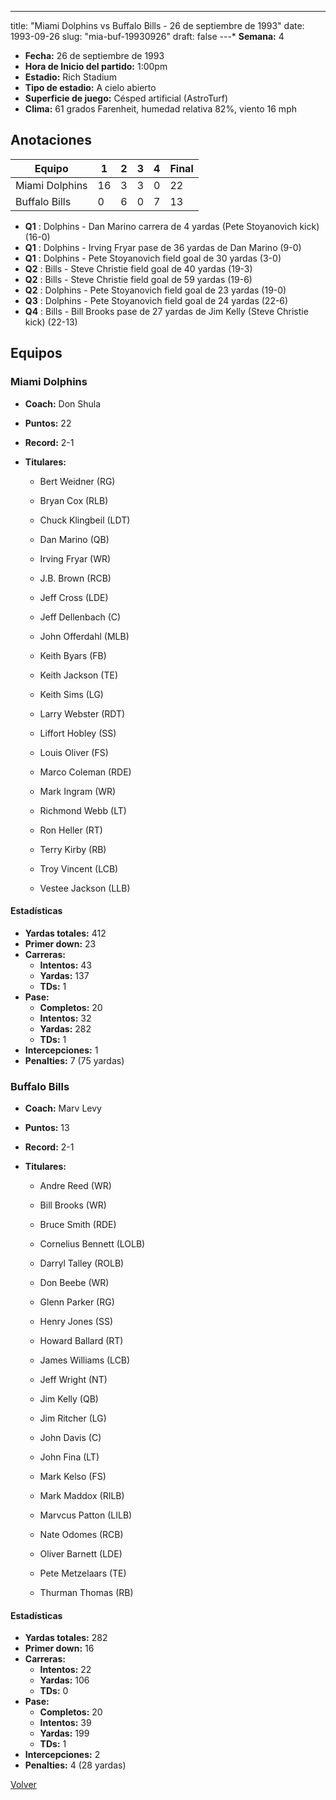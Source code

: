 ---
title: "Miami Dolphins vs Buffalo Bills - 26 de septiembre de 1993"
date: 1993-09-26
slug: "mia-buf-19930926"
draft: false
---* **Semana:** 4
* **Fecha:** 26 de septiembre de 1993
* **Hora de Inicio del partido:** 1:00pm
* **Estadio:** Rich Stadium
* **Tipo de estadio:** A cielo abierto
* **Superficie de juego:** Césped artificial (AstroTurf)
* **Clima:** 61 grados Farenheit, humedad relativa 82%, viento 16 mph




## Anotaciones
| Equipo | 1 | 2 | 3 | 4 | Final |
|--------|---|---|---|---|-------|
| Miami Dolphins  | 16 | 3 | 3 | 0  | 22 |
| Buffalo Bills  | 0 | 6 | 0 | 7  | 13 |
* **Q1** : Dolphins - Dan Marino carrera de 4 yardas (Pete Stoyanovich kick) (16-0)
* **Q1** : Dolphins - Irving Fryar pase de 36 yardas de Dan Marino (9-0)
* **Q1** : Dolphins - Pete Stoyanovich field goal de 30 yardas (3-0)
* **Q2** : Bills - Steve Christie field goal de 40 yardas (19-3)
* **Q2** : Bills - Steve Christie field goal de 59 yardas (19-6)
* **Q2** : Dolphins - Pete Stoyanovich field goal de 23 yardas (19-0)
* **Q3** : Dolphins - Pete Stoyanovich field goal de 24 yardas (22-6)
* **Q4** : Bills - Bill Brooks pase de 27 yardas de Jim Kelly (Steve Christie kick) (22-13)


## Equipos


### Miami Dolphins
* **Coach:** Don Shula
* **Puntos:** 22
* **Record:** 2-1
* **Titulares:** 

  * Bert Weidner (RG) 

  * Bryan Cox (RLB) 

  * Chuck Klingbeil (LDT) 

  * Dan Marino (QB) 

  * Irving Fryar (WR) 

  * J.B. Brown (RCB) 

  * Jeff Cross (LDE) 

  * Jeff Dellenbach (C) 

  * John Offerdahl (MLB) 

  * Keith Byars (FB) 

  * Keith Jackson (TE) 

  * Keith Sims (LG) 

  * Larry Webster (RDT) 

  * Liffort Hobley (SS) 

  * Louis Oliver (FS) 

  * Marco Coleman (RDE) 

  * Mark Ingram (WR) 

  * Richmond Webb (LT) 

  * Ron Heller (RT) 

  * Terry Kirby (RB) 

  * Troy Vincent (LCB) 

  * Vestee Jackson (LLB) 

#### Estadísticas
* **Yardas totales:** 412
* **Primer down:** 23
* **Carreras:**
  * **Intentos:** 43
  * **Yardas:** 137
  * **TDs:** 1
* **Pase:**
  * **Completos:** 20
  * **Intentos:** 32
  * **Yardas:** 282
  * **TDs:** 1
* **Intercepciones:** 1
* **Penalties:** 7 (75 yardas)

### Buffalo Bills
* **Coach:** Marv Levy
* **Puntos:** 13
* **Record:** 2-1
* **Titulares:** 

  * Andre Reed (WR) 

  * Bill Brooks (WR) 

  * Bruce Smith (RDE) 

  * Cornelius Bennett (LOLB) 

  * Darryl Talley (ROLB) 

  * Don Beebe (WR) 

  * Glenn Parker (RG) 

  * Henry Jones (SS) 

  * Howard Ballard (RT) 

  * James Williams (LCB) 

  * Jeff Wright (NT) 

  * Jim Kelly (QB) 

  * Jim Ritcher (LG) 

  * John Davis (C) 

  * John Fina (LT) 

  * Mark Kelso (FS) 

  * Mark Maddox (RILB) 

  * Marvcus Patton (LILB) 

  * Nate Odomes (RCB) 

  * Oliver Barnett (LDE) 

  * Pete Metzelaars (TE) 

  * Thurman Thomas (RB) 

#### Estadísticas
* **Yardas totales:** 282
* **Primer down:** 16
* **Carreras:**
  * **Intentos:** 22
  * **Yardas:** 106
  * **TDs:** 0
* **Pase:**
  * **Completos:** 20
  * **Intentos:** 39
  * **Yardas:** 199
  * **TDs:** 1
* **Intercepciones:** 2
* **Penalties:** 4 (28 yardas)


[Volver](/historia/1993)
